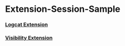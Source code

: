 # Extension-Session-Sample

### <a href="/app/utils/log_extension.pdf" target="_blank">Logcat Extension</a>
### <a href="/app/utils/visibility_extension.jpg" target="_blank">Visibility Extension</a>

